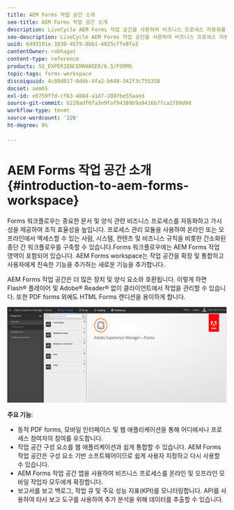 ```yaml
---
title: AEM Forms 작업 공간 소개
seo-title: AEM Forms 작업 공간 소개
description: LiveCycle AEM Forms 작업 공간을 사용하여 비즈니스 프로세스 자동화를 통해 조직 효율성을 높이고 종이 없는 사무실을 만들 수 있습니다.
seo-description: LiveCycle AEM Forms 작업 공간을 사용하여 비즈니스 프로세스 자동화를 통해 조직 효율성을 높이고 종이 없는 사무실을 만들 수 있습니다.
uuid: 6493101e-1030-4579-8bb1-4825cffe8fa3
contentOwner: robhagat
content-type: reference
products: SG_EXPERIENCEMANAGER/6.5/FORMS
topic-tags: forms-workspace
discoiquuid: 4c89d017-0d4b-4fa2-b648-342f3c755350
docset: aem65
exl-id: e6759ffd-cf63-4684-a1d7-208fbe55aaed
source-git-commit: b220adf6fa3e9faf94389b9a9416b7fca2f89d9d
workflow-type: tm+mt
source-wordcount: '226'
ht-degree: 0%

---
```


# AEM Forms 작업 공간 소개{#introduction-to-aem-forms-workspace}

Forms 워크플로우는 중요한 문서 및 양식 관련 비즈니스 프로세스를 자동화하고 가시성을 제공하여 조직 효율성을 높입니다. 프로세스 관리 모듈을 사용하여 온라인 또는 오프라인에서 액세스할 수 있는 사람, 시스템, 컨텐츠 및 비즈니스 규칙을 비롯한 간소화된 종단 간 워크플로우를 구축할 수 있습니다.Forms 워크플로우에는 AEM Forms 작업 영역이 포함되어 있습니다. AEM Forms workspace는 작업 공간을 확장 및 통합하고 사용자에게 친숙한 기능을 추가하는 새로운 기능을 추가합니다.

AEM Forms 작업 공간은 더 많은 장치 및 양식 요소와 호환됩니다. 이렇게 하면 Flash® 플레이어 및 Adobe® Reader® 없이 클라이언트에서 작업을 관리할 수 있습니다. 또한 PDF forms 외에도 HTML Forms 렌디션을 용이하게 합니다.

![html-ws](assets/html-ws.png)

**주요 기능**:

* 동적 PDF forms, 모바일 인터페이스 및 웹 애플리케이션을 통해 어디에서나 프로세스 참여자의 참여를 유도합니다.
* 작업 공간 구성 요소를 웹 애플리케이션과 쉽게 통합할 수 있습니다. AEM Forms 작업 공간은 구성 요소 기반 소프트웨어이므로 쉽게 사용자 지정하고 다시 사용할 수 있습니다.
* AEM Forms 작업 공간 앱을 사용하여 비즈니스 프로세스를 온라인 및 오프라인 모바일 작업자 모두에게 확장합니다.
* 보고서를 보고 백로그, 작업 큐 및 주요 성능 지표(KPI)를 모니터링합니다. API를 사용하여 타사 보고 도구를 사용하여 추가 분석을 위해 데이터를 추출할 수 있습니다.
